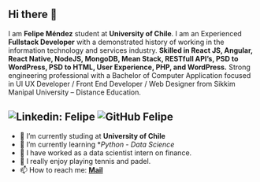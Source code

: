 ## Hi there 👋

I am **Felipe Méndez** student at **University of Chile**. I am an Experienced **Fullstack Developer** with a demonstrated history of working in the information technology and services industry. **Skilled in React JS, Angular, React Native, NodeJS, MongoDB, Mean Stack, RESTfull API’s, PSD to WordPress, PSD to HTML, User Experience, PHP, and WordPress.** Strong engineering professional with a Bachelor of Computer Application focused in UI UX Developer / Front End Developer / Web Designer from Sikkim Manipal University – Distance Education.

![Linkedin: Felipe](https://www.linkedin.com/in/felipe-mendez-p/)
![GitHub Felipe](https://github.com/Felipe-mendezp)
---

- 🔭 I’m currently studing at **University of Chile**
- 🌱 I’m currently learning **Python - Data Science*
- 👷 I have worked as a data scientist intern on finance.
- 🎾 I really enjoy playing tennis and padel.
- 📫 How to reach me:
  **[Mail](felipe.mendez.p@ug.uchile.cl)**
